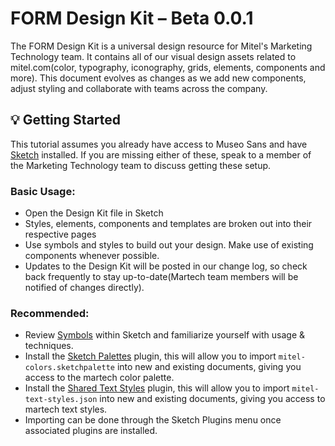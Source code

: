 # FORM Design Kit – Beta 0.0.1

The FORM Design Kit is a universal design resource for Mitel's Marketing Technology team.  It contains all of our visual design assets related to mitel.com(color, typography, iconography, grids, elements, components and more).  This document evolves as changes as we add new components, adjust styling and collaborate with teams across the company.


## :bulb: Getting Started

This tutorial assumes you already have access to Museo Sans and have [Sketch](https://www.sketchapp.com/) installed.  If you are missing either of these, speak to a member of the Marketing Technology team to discuss getting these setup.

### Basic Usage:
* Open the Design Kit file in Sketch
* Styles, elements, components and templates are broken out into their respective pages
* Use symbols and styles to build out your design.  Make use of existing components whenever possible.
* Updates to the Design Kit will be posted in our change log, so check back frequently to stay up-to-date(Martech team members will be notified of changes directly).

### Recommended:
* Review [Symbols](https://sketchapp.com/docs/symbols/) within Sketch and familiarize yourself with usage & techniques.
* Install the [Sketch Palettes](https://github.com/andrewfiorillo/sketch-palettes) plugin, this will allow you to import `mitel-colors.sketchpalette` into new and existing documents, giving you access to the martech color palette.
* Install the [Shared Text Styles](http://www.textstyl.es/) plugin, this will allow you to import `mitel-text-styles.json` into new and existing documents, giving you access to martech text styles.
* Importing can be done through the Sketch Plugins menu once associated plugins are installed.

